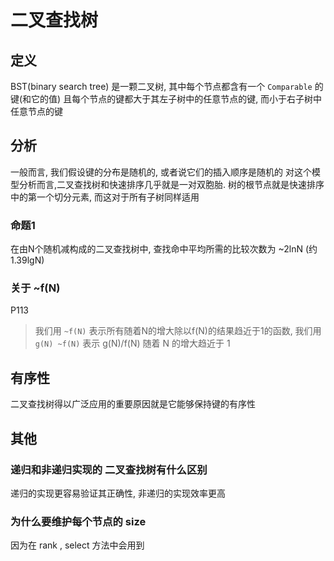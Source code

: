 # 二叉查找树

## 定义

BST(binary search tree) 是一颗二叉树, 其中每个节点都含有一个 `Comparable` 的键(和它的值)
且每个节点的键都大于其左子树中的任意节点的键, 而小于右子树中任意节点的键

## 分析

一般而言, 我们假设键的分布是随机的, 或者说它们的插入顺序是随机的
对这个模型分析而言,二叉查找树和快速排序几乎就是一对双胞胎. 
树的根节点就是快速排序中的第一个切分元素, 而这对于所有子树同样适用

### 命题1 

在由N个随机减构成的二叉查找树中, 查找命中平均所需的比较次数为 ~2lnN (约1.39lgN)

### 关于 ~f(N)

P113

> 我们用 `~f(N)` 表示所有随着N的增大除以f(N)的结果趋近于1的函数, 我们用`g(N) ~f(N)` 
> 表示 g(N)/f(N) 随着 N 的增大趋近于 1

## 有序性

二叉查找树得以广泛应用的重要原因就是它能够保持键的有序性

## 其他

### 递归和非递归实现的 二叉查找树有什么区别

递归的实现更容易验证其正确性, 非递归的实现效率更高

### 为什么要维护每个节点的 size

因为在 rank , select 方法中会用到



